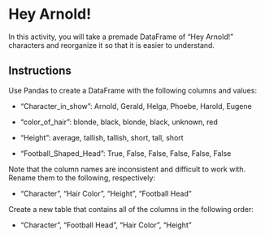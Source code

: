 # Hey Arnold!

In this activity, you will take a premade DataFrame of “Hey Arnold!” characters and reorganize it so that it is easier to understand.

## Instructions

Use Pandas to create a DataFrame with the following columns and values:

* “Character_in_show”: Arnold, Gerald, Helga, Phoebe, Harold, Eugene

* “color_of_hair”: blonde, black, blonde, black, unknown, red

* “Height”: average, tallish, tallish, short, tall, short

* “Football_Shaped_Head”: True, False, False, False, False, False

Note that the column names are inconsistent and difficult to work with. Rename them to the following, respectively:

* “Character”, “Hair Color”, “Height”, “Football Head”

Create a new table that contains all of the columns in the following order:

* “Character”, “Football Head”, “Hair Color”, “Height”

